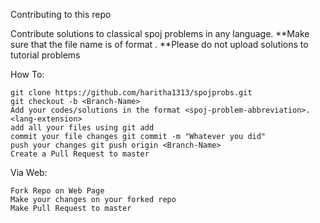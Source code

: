 Contributing to this repo

Contribute solutions to classical spoj problems in any language.
**Make sure that the file name is of format <spoj-problem-abbreviation>.<language-extension>
**Please do not upload solutions to tutorial problems

How To:

    git clone https://github.com/haritha1313/spojprobs.git
    git checkout -b <Branch-Name>
    Add your codes/solutions in the format <spoj-problem-abbreviation>.<lang-extension>
    add all your files using git add
    commit your file changes git commit -m "Whatever you did"
    push your changes git push origin <Branch-Name>
    Create a Pull Request to master

Via Web:

    Fork Repo on Web Page
    Make your changes on your forked repo
    Make Pull Request to master
